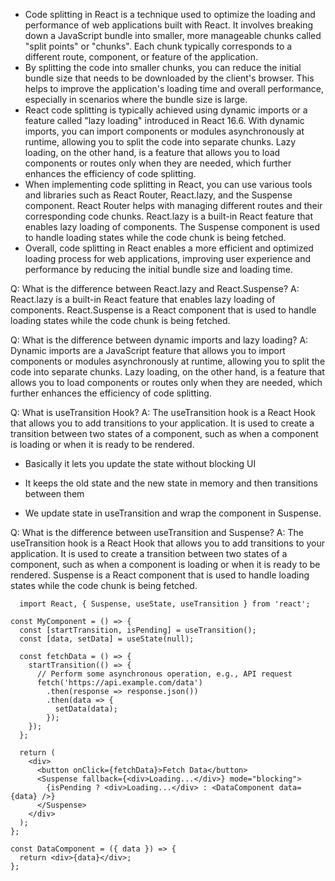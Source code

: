  - Code splitting in React is a technique used to optimize the loading
   and performance of web applications built with React. It involves
   breaking down a JavaScript bundle into smaller, more manageable
   chunks called "split points" or "chunks". Each chunk typically
   corresponds to a different route, component, or feature of the
   application.
 - By splitting the code into smaller chunks, you can reduce the initial
   bundle size that needs to be downloaded by the client's browser. This
   helps to improve the application's loading time and overall
   performance, especially in scenarios where the bundle size is large.
 - React code splitting is typically achieved using dynamic imports or a
   feature called "lazy loading" introduced in React 16.6. With dynamic
   imports, you can import components or modules asynchronously at
   runtime, allowing you to split the code into separate chunks. Lazy
   loading, on the other hand, is a feature that allows you to load
   components or routes only when they are needed, which further
   enhances the efficiency of code splitting.
 - When implementing code splitting in React, you can use various tools
   and libraries such as React Router, React.lazy, and the Suspense
   component. React Router helps with managing different routes and
   their corresponding code chunks. React.lazy is a built-in React
   feature that enables lazy loading of components. The Suspense
   component is used to handle loading states while the code chunk is
   being fetched.
 - Overall, code splitting in React enables a more efficient and
   optimized loading process for web applications, improving user
   experience and performance by reducing the initial bundle size and
   loading time.

Q: What is the difference between React.lazy and React.Suspense?
A: React.lazy is a built-in React feature that enables lazy loading of
   components. React.Suspense is a React component that is used to
   handle loading states while the code chunk is being fetched.

Q: What is the difference between dynamic imports and lazy loading?
A: Dynamic imports are a JavaScript feature that allows you to import
   components or modules asynchronously at runtime, allowing you to
   split the code into separate chunks. Lazy loading, on the other hand,
   is a feature that allows you to load components or routes only when
   they are needed, which further enhances the efficiency of code
   splitting.

Q: What is useTransition Hook?
A: The useTransition hook is a React Hook that allows you to add
   transitions to your application. It is used to create a transition
   between two states of a component, such as when a component is
   loading or when it is ready to be rendered.

   - Basically it lets you update the state without blocking UI

   - It keeps the old state and the new state in memory and then
     transitions between them

   - We update state in useTransition and wrap the component in Suspense.


Q: What is the difference between useTransition and Suspense?
A: The useTransition hook is a React Hook that allows you to add
   transitions to your application. It is used to create a transition
   between two states of a component, such as when a component is
   loading or when it is ready to be rendered. Suspense is a React
   component that is used to handle loading states while the code chunk
   is being fetched.

      import React, { Suspense, useState, useTransition } from 'react';
    
    const MyComponent = () => {
      const [startTransition, isPending] = useTransition();
      const [data, setData] = useState(null);
    
      const fetchData = () => {
        startTransition(() => {
          // Perform some asynchronous operation, e.g., API request
          fetch('https://api.example.com/data')
            .then(response => response.json())
            .then(data => {
              setData(data);
            });
        });
      };
    
      return (
        <div>
          <button onClick={fetchData}>Fetch Data</button>
          <Suspense fallback={<div>Loading...</div>} mode="blocking">
            {isPending ? <div>Loading...</div> : <DataComponent data={data} />}
          </Suspense>
        </div>
      );
    };
    
    const DataComponent = ({ data }) => {
      return <div>{data}</div>;
    };

